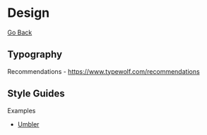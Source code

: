 # Design

[Go Back](https://github.com/Matheus-de-Souza/my-references)

## Typography

Recommendations - https://www.typewolf.com/recommendations

## Style Guides

Examples

* [Umbler](https://blog.umbler.com/br/como-construir-experiencias-confiaveis-com-um-style-guide-de-interfaces/)
